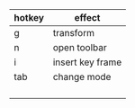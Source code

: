 | hotkey  | effect  |
|---|---|
| g  |  transform |
|n|open toolbar|
|i|insert key frame|
|tab|change mode|
|||
|||
|||
|||
